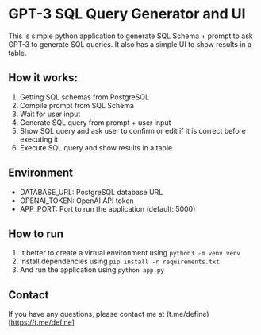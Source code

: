 # GPT-3 SQL Query Generator and UI

This is simple python application to generate SQL Schema + prompt to ask GPT-3 to generate SQL queries.
It also has a simple UI to show results in a table.

## How it works:
1. Getting SQL schemas from PostgreSQL
2. Compile prompt from SQL Schema
3. Wait for user input
4. Generate SQL query from prompt + user input
5. Show SQL query and ask user to confirm or edit if it is correct before executing it
6. Execute SQL query and show results in a table

## Environment
- DATABASE_URL: PostgreSQL database URL
- OPENAI_TOKEN: OpenAI API token
- APP_PORT: Port to run the application (default: 5000)

## How to run
1. It better to create a virtual environment using `python3 -m venv venv`
2. Install dependencies using `pip install -r requirements.txt`
3. And run the application using `python app.py`

## Contact 
If you have any questions, please contact me at (t.me/define)[https://t.me/define]